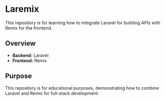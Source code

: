 # Laremix

This repository is for learning how to integrate Laravel for building APIs with Remix for the frontend.

## Overview

- **Backend:** Laravel
- **Frontend:** Remix

## Purpose

This repository is for educational purposes, demonstrating how to combine Laravel and Remix for full-stack development.
